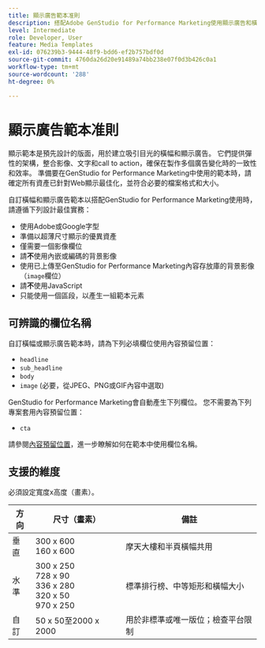 ```yaml
---
title: 顯示廣告範本准則
description: 搭配Adobe GenStudio for Performance Marketing使用顯示廣告和橫幅範本時，請遵循最佳實務作法。
level: Intermediate
role: Developer, User
feature: Media Templates
exl-id: 076239b3-9444-48f9-bdd6-ef2b757bdf0d
source-git-commit: 4760da26d20e91489a74bb238e07f0d3b426c0a1
workflow-type: tm+mt
source-wordcount: '288'
ht-degree: 0%

---
```


# 顯示廣告範本准則

顯示範本是預先設計的版面，用於建立吸引目光的橫幅和顯示廣告。 它們提供彈性的架構，整合影像、文字和call to action，確保在製作多個廣告變化時的一致性和效率。 準備要在GenStudio for Performance Marketing中使用的範本時，請確定所有資產已針對Web顯示最佳化，並符合必要的檔案格式和大小。

自訂橫幅和顯示廣告範本以搭配GenStudio for Performance Marketing使用時，請遵循下列設計最佳實務：

- 使用Adobe或Google字型
- 準備以超薄尺寸顯示的優異資產
- 僅需要一個影像欄位
- 請&#x200B;**不**&#x200B;使用內嵌或編碼的背景影像
- 使用已上傳至GenStudio for Performance Marketing內容存放庫的背景影像（`image`欄位）
- 請&#x200B;**不**&#x200B;使用JavaScript
- 只能使用一個區段，以產生一組範本元素

## 可辨識的欄位名稱

自訂橫幅或顯示廣告範本時，請為下列必填欄位使用內容預留位置：

- `headline`
- `sub_headline`
- `body`
- `image` (必要，從JPEG、PNG或GIF內容中選取)

GenStudio for Performance Marketing會自動產生下列欄位。 您不需要為下列專案套用內容預留位置：

- `cta`

請參閱[內容預留位置](/help/user-guide/content/customize-template.md#content-placeholders)，進一步瞭解如何在範本中使用欄位名稱。

## 支援的維度

必須設定寬度x高度（畫素）。

| 方向 | 尺寸（畫素） | 備註 |
|--------------|-------------------------------------------------------------|------------------------------------------------------------------|
| 垂直 | 300 x 600<br>160 x 600 | 摩天大樓和半頁橫幅共用 |
| 水準 | 300 x 250<br>728 x 90<br>336 x 280<br>320 x 50<br>970 x 250 | 標準排行榜、中等矩形和橫幅大小 |
| 自訂 | 50 x 50至2000 x 2000 | 用於非標準或唯一版位；檢查平台限制 |

<!-- Potentially add an example

## Template example

+++Example: Display ad template

+++

-->
